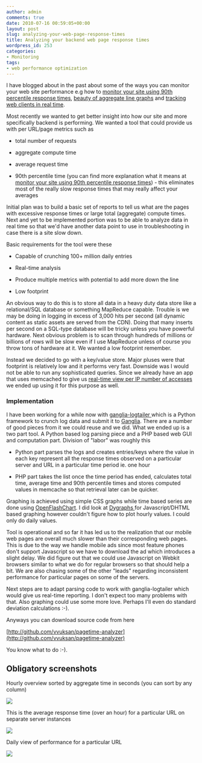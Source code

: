 ```yaml
---
author: admin
comments: true
date: 2010-07-16 00:59:05+00:00
layout: post
slug: analyzing-your-web-page-response-times
title: Analyzing your backend web page response times
wordpress_id: 253
categories:
- Monitoring
tags:
- web performance optimization
---
```


I have blogged about in the past about some of the ways you can monitor your web site performance e.g how to [monitor your site using 90th percentile response times](http://blog.vuksan.com/2010/01/15/monitoring-your-site-via-90th-percentile-response-time/), [beauty of aggregate line graphs](http://blog.vuksan.com/2010/06/05/beauty-of-aggregate-line-graphs/) and [tracking web clients in real time](http://blog.vuksan.com/2010/04/20/tracking-web-clients-in-real-time/).

Most recently we wanted to get better insight into how our site and more specifically backend is performing. We wanted a tool that could provide us with per URL/page metrics such as



	
  * total number of requests

	
  * aggregate compute time

	
  * average request time

	
  * 90th percentile time (you can find more explanation what it means at [monitor your site using 90th percentile response times](http://blog.vuksan.com/2010/01/15/monitoring-your-site-via-90th-percentile-response-time/)) - this eliminates most of the really slow response times that may really affect your averages


Initial plan was to build a basic set of reports to tell us what are the pages with excessive response times or large total (aggregate) compute times. Next and yet to be implemented portion was to be able to analyze data in real time so that we'd have another data point to use in troubleshooting in case there is a site slow down.

Basic requirements for the tool were these

	
  * Capable of crunching 100+ million daily entries

	
  * Real-time analysis

	
  * Produce multiple metrics with potential to add more down the line

	
  * Low footprint


An obvious way to do this is to store all data in a heavy duty data store like a relational/SQL database or something MapReduce capable. Trouble is we may be doing in logging in excess of 3,000 hits per second (all dynamic content as static assets are served from the CDN). Doing that many inserts per second on a SQL-type database will be tricky unless you have powerful hardware. Next obvious problem is to scan through hundreds of millions or billions of rows will be slow even if I use MapReduce unless of course you throw tons of hardware at it. We wanted a low footprint remember.

Instead we decided to go with a key/value store. Major pluses were that footprint is relatively low and it performs very fast. Downside was I would not be able to run any sophisticated queries. Since we already have an app that uses memcached to give us [real-time view per IP number of accesses](http://blog.vuksan.com/2010/04/20/tracking-web-clients-in-real-time/) we ended up using it for this purpose as well.


### Implementation


I have been working for a while now with [ganglia-logtailer ](http://bitbucket.org/maplebed/ganglia-logtailer/)which is a Python framework to crunch log data and submit it to [Ganglia](http://ganglia.info/). There are a number of good pieces from it we could reuse and we did. What we ended up is a two part tool. A Python based log parsing piece and a PHP based web GUI and computation part. Division of "labor" was roughly this



	
  * Python part parses the logs and creates entries/keys where the value in each key represent all the response times observed on a particular server and URL in a particular time period ie. one hour

	
  * PHP part takes the list once the time period has ended, calculates total time, average time and 90th percentile times and stores computed values in memcache so that retrieval later can be quicker.


Graphing is achieved using simple CSS graphs while time based series are done using [OpenFlashChart](http://sourceforge.net/projects/openflashchart). I did look at [Dygraphs ](http://www.danvk.org/dygraphs/)for Javascript/DHTML based graphing however couldn't figure how to plot hourly values. I could only do daily values.

Tool is operational and so far it has led us to the realization that our mobile web pages are overall much slower than their corresponding web pages. This is due to the way we handle mobile ads since most feature phones don't support Javascript so we have to download the ad which introduces a slight delay. We did figure out that we could use Javascript on Webkit browsers similar to what we do for regular browsers so that should help a bit. We are also chasing some of the other "leads" regarding inconsistent performance for particular pages on some of the servers.

Next steps are to adapt parsing code to work with ganglia-logtailer which would give us real-time reporting. I don't expect too many problems with that. Also graphing could use some more love. Perhaps I'll even do standard deviation calculations :-).

Anyways you can download source code from here

[http://github.com/vvuksan/pagetime-analyzer](http://github.com/vvuksan/pagetime-analyzer)

You know what to do :-).


## Obligatory screenshots


Hourly overview sorted by aggregate time in seconds (you can sort by any column)

[![](http://blog.vuksan.com/wp-content/uploads/2010/07/pt_overview.png)](http://blog.vuksan.com/wp-content/uploads/2010/07/pt_overview.png)

This is the average response time (over an hour) for a particular URL on separate server instances


[![](http://blog.vuksan.com/wp-content/uploads/2010/07/pt_url_breakdown.png)](http://blog.vuksan.com/wp-content/uploads/2010/07/pt_url_breakdown.png)


Daily view of performance for a particular URL

[![](http://blog.vuksan.com/wp-content/uploads/2010/07/pt_graph.png)](http://blog.vuksan.com/wp-content/uploads/2010/07/pt_graph.png)
